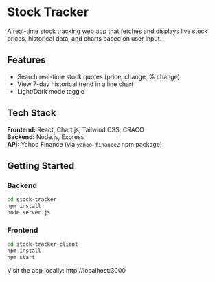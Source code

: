 # Stock Tracker

A real-time stock tracking web app that fetches and displays live stock prices, historical data, and charts based on user input.

## Features
- Search real-time stock quotes (price, change, % change)
- View 7-day historical trend in a line chart
- Light/Dark mode toggle

## Tech Stack
**Frontend:** React, Chart.js, Tailwind CSS, CRACO  
**Backend:** Node.js, Express  
**API:** Yahoo Finance (via `yahoo-finance2` npm package)  

## Getting Started
### Backend
```bash
cd stock-tracker
npm install
node server.js
```

### Frontend
```bash
cd stock-tracker-client
npm install
npm start
```

Visit the app locally: http://localhost:3000
